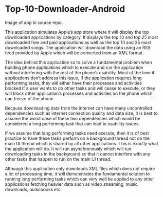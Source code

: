 # Top-10-Downloader-Android

Image of app in source repo.

This application simulates Apple’s app store where it will display the top downloaded applications by category. It displays the top 10 and top 25 most downloaded free and paid applications as well as the top 10 and 25 most downloaded songs. The application will download the data using an RSS feed provided by Apple which will be converted from an XML format. 

The idea behind this application so to solve a fundamental problem when building phone applications which to execute and run the application without interfering with the rest of the phone’s usability. Most of the time if applications don’t address this issue, if the application requires long performing tasks, they will either have their processes and activities blocked if a user wants to do other tasks and will cease to execute, or they will block other application’s processes and activities on the phone which can freeze of the phone. 

Because downloading data from the internet can have many uncontrolled dependencies such as internet connection quality and data size, it is best to assume the worst case of these two dependencies which would be considered a long performing task that can lead to usability issues. 

If we assume that long performing tasks need execute, then it is of best practice to have these tasks perform on a background thread not on the main UI thread which is shared by all other applications. This is exactly what the application will do. It will run asynchronously which will run downloading tasks in the background so that it cannot interfere with any other tasks that happen to run on the main UI thread. 

Although this application only downloads XML files which does not require a lot of processing time, it will demonstrates the fundamental solution to running long performing tasks which can very well be applied to any other applications fetching heavier data such as video streaming, music downloads, audiobooks etc. 

